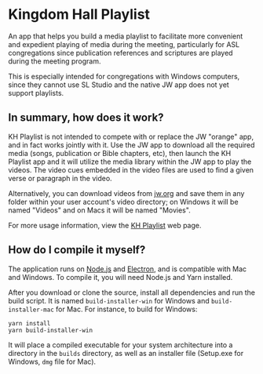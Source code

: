 # Kingdom Hall Playlist #

An app that helps you build a media playlist to facilitate more convenient and expedient playing of media during the meeting, particularly for ASL congregations since publication references and scriptures are played during the meeting program.

This is especially intended for congregations with Windows computers, since they cannot use SL Studio and the native JW app does not yet support playlists. 

## In summary, how does it work? ##

KH Playlist is not intended to compete with or replace the JW "orange" app, and in fact works jointly with it. Use the JW app to download all the required media (songs, publication or Bible chapters, etc), then launch the KH Playlist app and it will utilize the media library within the JW app to play the videos. The video cues embedded in the video files are used to find a given verse or paragraph in the video.

Alternatively, you can download videos from [jw.org](https://www.jw.org/ase/publications) and save them in any folder within your user account's video directory; on Windows it will be named "Videos" and on Macs it will be named "Movies".

For more usage information, view the [KH Playlist](http://www.curtiss.me/khplaylist/) web page.

## How do I compile it myself? ##

The application runs on [Node.js](https://nodejs.org) and [Electron](https://electronjs.org), and is compatible with Mac and Windows. To compile it, you will need Node.js and Yarn installed.

After you download or clone the source, install all dependencies and run the build script. It is named `build-installer-win` for Windows and `build-installer-mac` for Mac. For instance, to build for Windows:

```
yarn install
yarn build-installer-win
```

It will place a compiled executable for your system architecture into a directory in the `builds` directory, as well as an installer file (Setup.exe for Windows, `dmg` file for Mac). 
